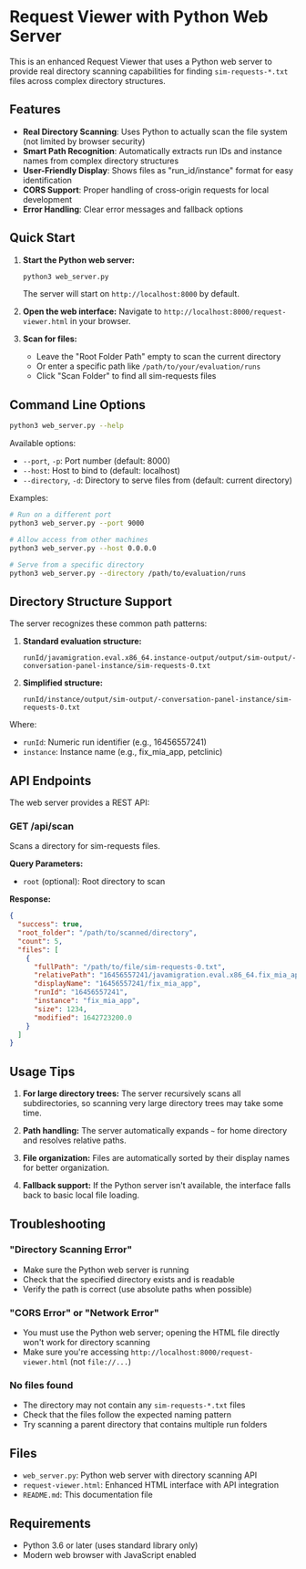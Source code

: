 # Request Viewer with Python Web Server

This is an enhanced Request Viewer that uses a Python web server to provide real directory scanning capabilities for finding `sim-requests-*.txt` files across complex directory structures.

## Features

- **Real Directory Scanning**: Uses Python to actually scan the file system (not limited by browser security)
- **Smart Path Recognition**: Automatically extracts run IDs and instance names from complex directory structures
- **User-Friendly Display**: Shows files as "run_id/instance" format for easy identification
- **CORS Support**: Proper handling of cross-origin requests for local development
- **Error Handling**: Clear error messages and fallback options

## Quick Start

1. **Start the Python web server:**
   ```bash
   python3 web_server.py
   ```
   
   The server will start on `http://localhost:8000` by default.

2. **Open the web interface:**
   Navigate to `http://localhost:8000/request-viewer.html` in your browser.

3. **Scan for files:**
   - Leave the "Root Folder Path" empty to scan the current directory
   - Or enter a specific path like `/path/to/your/evaluation/runs`
   - Click "Scan Folder" to find all sim-requests files

## Command Line Options

```bash
python3 web_server.py --help
```

Available options:
- `--port`, `-p`: Port number (default: 8000)
- `--host`: Host to bind to (default: localhost)
- `--directory`, `-d`: Directory to serve files from (default: current directory)

Examples:
```bash
# Run on a different port
python3 web_server.py --port 9000

# Allow access from other machines
python3 web_server.py --host 0.0.0.0

# Serve from a specific directory
python3 web_server.py --directory /path/to/evaluation/runs
```

## Directory Structure Support

The server recognizes these common path patterns:

1. **Standard evaluation structure:**
   ```
   runId/javamigration.eval.x86_64.instance-output/output/sim-output/-conversation-panel-instance/sim-requests-0.txt
   ```

2. **Simplified structure:**
   ```
   runId/instance/output/sim-output/-conversation-panel-instance/sim-requests-0.txt
   ```

Where:
- `runId`: Numeric run identifier (e.g., 16456557241)
- `instance`: Instance name (e.g., fix_mia_app, petclinic)

## API Endpoints

The web server provides a REST API:

### GET /api/scan
Scans a directory for sim-requests files.

**Query Parameters:**
- `root` (optional): Root directory to scan

**Response:**
```json
{
  "success": true,
  "root_folder": "/path/to/scanned/directory",
  "count": 5,
  "files": [
    {
      "fullPath": "/path/to/file/sim-requests-0.txt",
      "relativePath": "16456557241/javamigration.eval.x86_64.fix_mia_app-output/...",
      "displayName": "16456557241/fix_mia_app",
      "runId": "16456557241",
      "instance": "fix_mia_app",
      "size": 1234,
      "modified": 1642723200.0
    }
  ]
}
```

## Usage Tips

1. **For large directory trees:** The server recursively scans all subdirectories, so scanning very large directory trees may take some time.

2. **Path handling:** The server automatically expands `~` for home directory and resolves relative paths.

3. **File organization:** Files are automatically sorted by their display names for better organization.

4. **Fallback support:** If the Python server isn't available, the interface falls back to basic local file loading.

## Troubleshooting

### "Directory Scanning Error"
- Make sure the Python web server is running
- Check that the specified directory exists and is readable
- Verify the path is correct (use absolute paths when possible)

### "CORS Error" or "Network Error"
- You must use the Python web server; opening the HTML file directly won't work for directory scanning
- Make sure you're accessing `http://localhost:8000/request-viewer.html` (not `file://...`)

### No files found
- The directory may not contain any `sim-requests-*.txt` files
- Check that the files follow the expected naming pattern
- Try scanning a parent directory that contains multiple run folders

## Files

- `web_server.py`: Python web server with directory scanning API
- `request-viewer.html`: Enhanced HTML interface with API integration
- `README.md`: This documentation file

## Requirements

- Python 3.6 or later (uses standard library only)
- Modern web browser with JavaScript enabled
